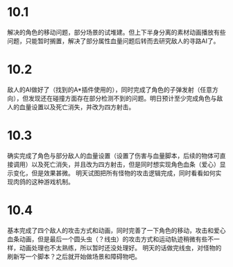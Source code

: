 # 10.1  
解决的角色的移动问题，部分场景的试堆建。但上下半身分离的素材动画播放有些问题，只能暂时搁置，解决了部分属性血量问题后转而去研究敌人的寻路AI了。

# 10.2
敌人的AI做好了（找到的A*插件使用的），同时完成了角色的子弹发射（任意方向），但发现还在碰撞方面存在部分检测不到的问题。明日预计至少完成角色与敌人的血量设置以及死亡消失，并改为四方射击。

# 10.3
确实完成了角色与部分敌人的血量设置（设置了伤害与血量脚本，后续的物体可直接调用）以及死亡消失，并且改为四方射击，但是同时想实现角色血条（爱心）显示变化，但是效果甚微。
明天试图把所有怪物的攻击逻辑完成，同时看看如何实现肉鸽的这种游戏机制。


# 10.4
基本完成了四个敌人的攻击方式和动画，同时完善了一下角色的移动，攻击和爱心血条动画，但是最后一个圆头虫（？线虫）的攻击方式和运动轨迹稍微有些不一样，动画处理也不太熟练，所以暂时还没处理好。
明天的话做完线虫，对怪物的刷新写一个脚本？之后就开始做场景和障碍物吧。
